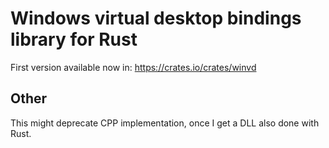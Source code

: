 # Windows virtual desktop bindings library for Rust

First version available now in: https://crates.io/crates/winvd

## Other

This might deprecate CPP implementation, once I get a DLL also done with Rust.
